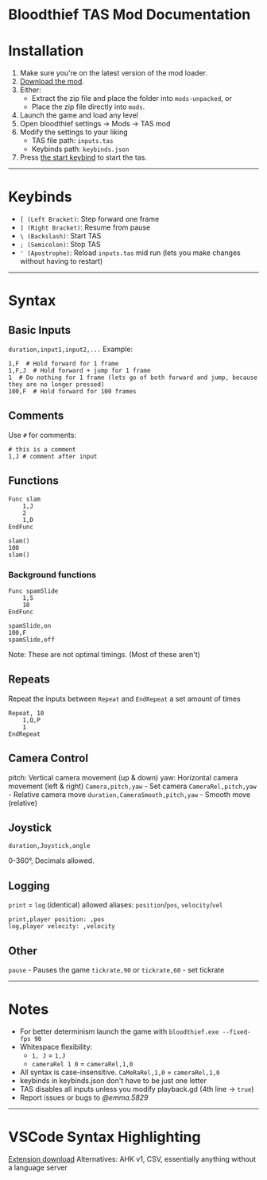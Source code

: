 # Bloodthief TAS Mod Documentation
# Installation
1. Make sure you're on the latest version of the mod loader.
2. [Download the mod](https://github.com/Luna5829/bloodthief-tas-mod/archive/refs/heads/main.zip).
3. Either:
   - Extract the zip file and place the folder into `mods-unpacked`, or
   - Place the zip file directly into `mods`.
4. Launch the game and load any level
5. Open bloodthief settings -> Mods -> TAS mod
6. Modify the settings to your liking
    - TAS file path: `inputs.tas`
    - Keybinds path: `keybinds.json`
7. Press [the start keybind](#keybinds) to start the tas.
***
# Keybinds
- `[ (Left Bracket)`: Step forward one frame
- `] (Right Bracket)`: Resume from pause
- `\ (Backslash)`: Start TAS
- `; (Semicolon)`: Stop TAS
- `' (Apostrophe)`: Reload `inputs.tas` mid run (lets you make changes without having to restart)
***
# Syntax
## Basic Inputs
`duration,input1,input2,...`
Example:
```
1,F  # Hold forward for 1 frame
1,F,J  # Hold forward + jump for 1 frame
1  # Do nothing for 1 frame (lets go of both forward and jump, because they are no longer pressed)
100,F  # Hold forward for 100 frames
```
## Comments
Use `#` for comments:
```
# this is a comment
1,J # comment after input
```
## Functions
```
Func slam
    1,J
    2
    1,D
EndFunc

slam()
100
slam()
```
### Background functions
```
Func spamSlide
    1,S
    10
EndFunc

spamSlide,on
100,F
spamSlide,off
```
Note: These are not optimal timings. (Most of these aren't)
## Repeats
Repeat the inputs between `Repeat` and `EndRepeat` a set amount of times
```
Repeat, 10
    1,Q,P
    1
EndRepeat
```
## Camera Control
pitch: Vertical camera movement (up & down)
yaw: Horizontal camera movement (left & right)
`Camera,pitch,yaw` - Set camera
`CameraRel,pitch,yaw` - Relative camera move
`duration,CameraSmooth,pitch,yaw` - Smooth move (relative)
## Joystick
```
duration,Joystick,angle
```
0-360°, Decimals allowed.
## Logging
`print` = `log` (identical)
allowed aliases: `position`/`pos`, `velocity`/`vel`
```
print,player position: ,pos
log,player velocity: ,velocity
```
## Other
`pause` - Pauses the game
`tickrate,90` or `tickrate,60` - set tickrate
***
# Notes
- For better determinism launch the game with `bloodthief.exe --fixed-fps 90`
- Whitespace flexibility:
    - `1, J` = `1,J`
    - `cameraRel 1 0` = `cameraRel,1,0`
- All syntax is case-insensitive. `CaMeRaRel,1,0` = `cameraRel,1,0`
- keybinds in keybinds.json don't have to be just one letter
- TAS disables all inputs unless you modify playback.gd (4th line -> `true`)
- Report issues or bugs to *@emma.5829*
***
# VSCode Syntax Highlighting
[Extension download](https://github.com/Luna5829/bloodthief-tas-mod/releases/download/v1.1.0/bloodtas-1.1.0.vsix)
Alternatives: AHK v1, CSV, essentially anything without a language server
